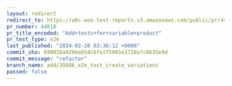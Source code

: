 ```yaml
---
layout: redirect
redirect_to: https://a8c-woo-test-reports.s3.amazonaws.com/public/pr/44818/e2e/index.html
pr_number: 44818
pr_title_encoded: "Add+tests+for+variable+product"
pr_test_type: e2e
last_published: "2024-02-28 03:36:12 +0000"
commit_sha: 690038a9266eb54cbfe2f5001e3728e7c6b35e9d
commit_message: "refactor"
branch_name: add/39886_e2e_test_create_variations
passed: false
---
```


